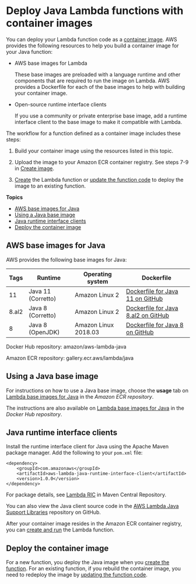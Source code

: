 # Deploy Java Lambda functions with container images<a name="java-image"></a>

You can deploy your Lambda function code as a [container image](images-create.md)\. AWS provides the following resources to help you build a container image for your Java function:
+ AWS base images for Lambda

  These base images are preloaded with a language runtime and other components that are required to run the image on Lambda\. AWS provides a Dockerfile for each of the base images to help with building your container image\.
+ Open\-source runtime interface clients

  If you use a community or private enterprise base image, add a runtime interface client to the base image to make it compatible with Lambda\.

The workflow for a function defined as a container image includes these steps:

1. Build your container image using the resources listed in this topic\.

1. Upload the image to your Amazon ECR container registry\. See steps 7\-9 in [Create image](images-create.md#images-create-from-base)\.

1. [Create](configuration-images.md#configuration-images-create) the Lambda function or [update the function code](configuration-images.md#configuration-images-update) to deploy the image to an existing function\.

**Topics**
+ [AWS base images for Java](#java-image-base)
+ [Using a Java base image](#java-image-instructions)
+ [Java runtime interface clients](#java-image-clients)
+ [Deploy the container image](#java-image-deploy)

## AWS base images for Java<a name="java-image-base"></a>

AWS provides the following base images for Java:


| Tags | Runtime | Operating system | Dockerfile | 
| --- | --- | --- | --- | 
|  11  | Java 11 \(Corretto\) | Amazon Linux 2 | [Dockerfile for Java 11 on GitHub](https://github.com/aws/aws-lambda-base-images/blob/java11/Dockerfile.java11) | 
|  8\.al2  | Java 8 \(Corretto\) | Amazon Linux 2 | [Dockerfile for Java 8\.al2 on GitHub](https://github.com/aws/aws-lambda-base-images/blob/java8.al2/Dockerfile.java8.al2) | 
|  8  | Java 8 \(OpenJDK\) | Amazon Linux 2018\.03 | [Dockerfile for Java 8 on GitHub](https://github.com/aws/aws-lambda-base-images/blob/java8/Dockerfile.java8) | 

Docker Hub repository: amazon/aws\-lambda\-java

Amazon ECR repository: gallery\.ecr\.aws/lambda/java

## Using a Java base image<a name="java-image-instructions"></a>

For instructions on how to use a Java base image, choose the **usage** tab on [Lambda base images for Java](https://gallery.ecr.aws/lambda/java) in the *Amazon ECR repository*\. 

The instructions are also available on [Lambda base images for Java](https://hub.docker.com/r/amazon/aws-lambda-java) in the *Docker Hub repository*\.

## Java runtime interface clients<a name="java-image-clients"></a>

Install the runtime interface client for Java using the Apache Maven package manager\. Add the following to your `pom.xml` file:

```
<dependency>
    <groupId>com.amazonaws</groupId>
    <artifactId>aws-lambda-java-runtime-interface-client</artifactId>
    <version>1.0.0</version>
</dependency>
```

For package details, see [Lambda RIC](https://search.maven.org/artifact/com.amazonaws/aws-lambda-java-runtime-interface-client) in Maven Central Repository\.

You can also view the Java client source code in the [AWS Lambda Java Support Libraries](https://github.com/aws/aws-lambda-java-libs) repository on GitHub\.

After your container image resides in the Amazon ECR container registry, you can [create and run](configuration-images.md) the Lambda function\.

## Deploy the container image<a name="java-image-deploy"></a>

For a new function, you deploy the Java image when you [create the function](configuration-images.md#configuration-images-create)\. For an existing function, if you rebuild the container image, you need to redeploy the image by [updating the function code](configuration-images.md#configuration-images-update)\.